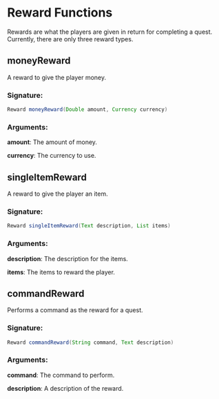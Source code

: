 # Reward Functions
 Rewards are what the players are given in return for completing a quest. Currently, there are only three reward types.

## moneyReward

A reward to give the player money.

### Signature:
```groovy
Reward moneyReward(Double amount, Currency currency)
```
### Arguments:

**amount**:   The amount of money.

**currency**: The currency to use.

## singleItemReward

A reward to give the player an item.

### Signature:
```groovy
Reward singleItemReward(Text description, List items)
```
### Arguments:

**description**: The description for the items.

**items**: The items to reward the player.

## commandReward

Performs a command as the reward for a quest.

### Signature:
```groovy
Reward commandReward(String command, Text description)
```
### Arguments:

**command**:     The command to perform.

**description**: A description of the reward.

